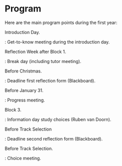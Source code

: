 # Program

Here are the main program points during the first year:

Introduction Day.

:   Get-to-know meeting during the introduction day.

Reflection Week after Block 1.

:   Break day (including tutor meeting).

Before Christmas.

:   Deadline first reflection form (Blackboard).

Before January 31.

:   Progress meeting.

Block 3.

:   Information day study choices (Ruben van Doorn).

Before Track Selection

:   Deadline second reflection form (Blackboard).

Before Track Selection.

:   Choice meeting.
